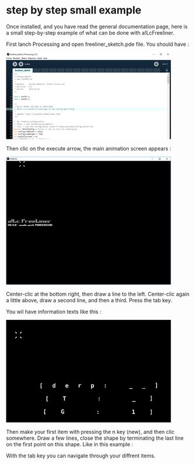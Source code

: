 # step by step small example #

Once installed, and you have read the general documentation page, here is a small step-by-step example of what can be done with a!LcFreeliner.

First lanch Processing and open freeliner_sketch.pde file.
You should have :

![Alt text](https://github.com/Jacques-Olivier-Farcy/alc_freeliner/blob/patch-1/doc/img/freeliner-Processing-1.PNG)

Then clic on the execute arrow, the main animation screen appears :

![Alt text](https://github.com/Jacques-Olivier-Farcy/alc_freeliner/blob/patch-1/doc/img/freeliner-main-screen-1.PNG)

Center-clic at the bottom right, then draw a line to the left.
Center-clic again a little above, draw a second line, and then a third.
Press the tab key.

You wil have information texts like this :

![Alt text](https://github.com/Jacques-Olivier-Farcy/alc_freeliner/blob/patch-1/doc/img/freeliner-main-screen-2.PNG)

Then make your first item with pressing the n key (new), and then clic somewhere.
Draw a few lines, close the shape by terminating the last line on the first point on this shape.
Like in this example :


With the tab key you can navigate through your diffrent items.

